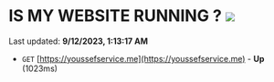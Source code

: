 # IS MY WEBSITE RUNNING ? [![](https://img.shields.io/static/v1?label=Sponsor&message=%E2%9D%A4&logo=GitHub&color=%23fe8e86)](https://github.com/sponsors/<username>)

Last updated: **9/12/2023, 1:13:17 AM**

- `GET` [https://youssefservice.me](https://youssefservice.me) - **Up** (1023ms)
